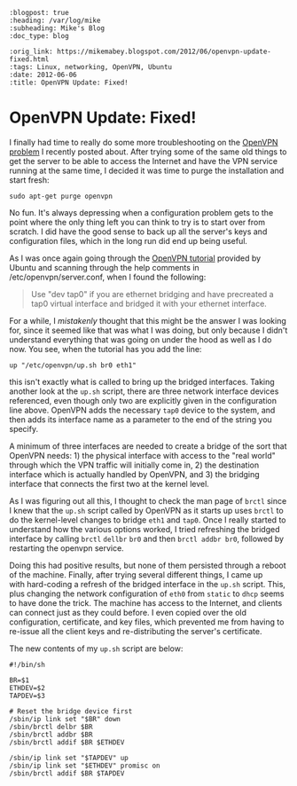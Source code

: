 ```{eval-rst}
:blogpost: true
:heading: /var/log/mike
:subheading: Mike's Blog
:doc_type: blog

:orig_link: https://mikemabey.blogspot.com/2012/06/openvpn-update-fixed.html
:tags: Linux, networking, OpenVPN, Ubuntu
:date: 2012-06-06
:title: OpenVPN Update: Fixed!
```
# OpenVPN Update: Fixed!

I finally had time to really do some more troubleshooting on the [OpenVPN
problem](/2012/05/troubles_with_openvpn.md) I recently posted about. After trying some of the same old things to
get the server to be able to access the Internet and have the VPN service running at the same time, I decided it was
time to purge the installation and start fresh:

```
sudo apt-get purge openvpn
```

No fun. It's always depressing when a configuration problem gets to the point where the only thing left you can think
to try is to start over from scratch. I did have the good sense to back up all the server's keys and configuration
files, which in the long run did end up being useful.

As I was once again going through the [OpenVPN tutorial](https://help.ubuntu.com/12.04/serverguide/openvpn.html)
provided by Ubuntu and scanning through the help comments in /etc/openvpn/server.conf, when I found the following:

> Use "dev tap0" if you are ethernet bridging and have precreated a tap0 virtual interface and bridged it with your
  ethernet interface.

For a while, I *mistakenly* thought that this might be the answer I was looking for, since it seemed like that was what I
was doing, but only because I didn't understand everything that was going on under the hood as well as I do now. You
see, when the tutorial has you add the line:

```
up "/etc/openvpn/up.sh br0 eth1"
```

this isn't exactly what is called to bring up the bridged interfaces. Taking another look at the `up.sh` script, there
are three network interface devices referenced, even though only two are explicitly given in the configuration line
above. OpenVPN adds the necessary `tap0` device to the system, and then adds its interface name as a parameter to the
end of the string you specify.

A minimum of three interfaces are needed to create a bridge of the sort that OpenVPN needs: 1) the physical interface
with access to the "real world" through which the VPN traffic will initially come in, 2) the destination interface which
is actually handled by OpenVPN, and 3) the bridging interface that connects the first two at the kernel level.

As I was figuring out all this, I thought to check the man page of `brctl` since I knew that the `up.sh` script called
by OpenVPN as it starts up uses `brctl` to do the kernel-level changes to bridge `eth1` and `tap0`. Once I really
started to understand how the various options worked, I tried refreshing the bridged interface by calling `brctl`
`dellbr` `br0` and then `brctl addbr br0`, followed by restarting the openvpn service.

Doing this had positive results, but none of them persisted through a reboot of the machine. Finally, after trying
several different things, I came up with hard-coding a refresh of the bridged interface in the `up.sh` script. This,
plus changing the network configuration of `eth0` from `static` to `dhcp` seems to have done the trick. The machine has
access to the Internet, and clients can connect just as they could before. I even copied over the old configuration,
certificate, and key files, which prevented me from having to re-issue all the client keys and re-distributing the
server's certificate.

The new contents of my `up.sh` script are below:

    #!/bin/sh

    BR=$1
    ETHDEV=$2
    TAPDEV=$3

    # Reset the bridge device first
    /sbin/ip link set "$BR" down
    /sbin/brctl delbr $BR
    /sbin/brctl addbr $BR
    /sbin/brctl addif $BR $ETHDEV

    /sbin/ip link set "$TAPDEV" up
    /sbin/ip link set "$ETHDEV" promisc on
    /sbin/brctl addif $BR $TAPDEV
